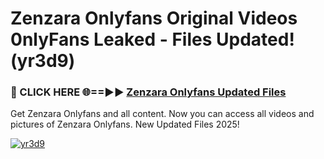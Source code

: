 # Zenzara Onlyfans Original Videos 0nlyFans Leaked - Files Updated! (yr3d9)

<h3>🔴 CLICK HERE 🌐==►► <a href="https://tinyurl.com/2m67pmp6" rel="nofollow">Zenzara Onlyfans Updated Files</a></h3>

Get Zenzara Onlyfans and all content. Now you can access all videos and pictures of Zenzara Onlyfans. New Updated Files 2025!

[![yr3d9](https://i.imgur.com/H4QAA4z.gif)](https://tinyurl.com/2m67pmp6)